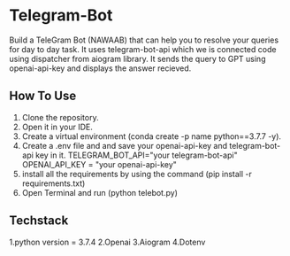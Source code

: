 # Telegram-Bot

Build a TeleGram Bot (NAWAAB) that can help you to resolve your queries for day to day task. It uses telegram-bot-api which we is connected code using dispatcher from aiogram library. It sends the query to GPT using openai-api-key and displays the answer recieved. 


## How To Use
1. Clone the repository.
2. Open it in your IDE.
3. Create a virtual environment (conda create -p name python==3.7.7 -y).
4. Create a .env file and and save your openai-api-key and telegram-bot-api key in it.
     TELEGRAM_BOT_API="your telegram-bot-api"
     OPENAI_API_KEY = "your openai-api-key"
5. install all the requirements by using the command (pip install -r requirements.txt)
6. Open Terminal and run (python telebot.py)

## Techstack
1.python version = 3.7.4
2.Openai
3.Aiogram 
4.Dotenv
